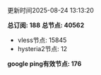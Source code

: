 更新时间2025-08-24 13:13:20

**总订阅: 188**
**总节点: 40562**
- vless节点: 15845
- hysteria2节点: 12

**google ping有效节点: 176**
